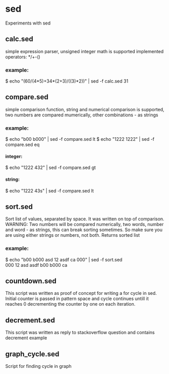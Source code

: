 # sed
Experiments with sed

## calc.sed
simple expression parser, unsigned integer math is supported
implemented operators: \*/+-()

### example:
$ echo "(60/(4\*5)+34\*(2+3)/((3)\*2))" | sed -f calc.sed
31


## compare.sed
simple comparison function, string and numerical comparison is supported,
two numbers are compared mumerically, other combinations - as strings

### example:
$ echo "b00 b000" | sed -f compare.sed
lt
$ echo "1222 1222" | sed -f compare.sed
eq
#### integer:
$ echo "1222 432" | sed -f compare.sed
gt
#### string:
$ echo "1222 43s" | sed -f compare.sed
lt


## sort.sed
Sort list of values, separated by space. It was written on top of comparison.
WARNING: Two numbers will be compared numerically, two words, number and 
word - as strings, this can break sorting sometimes. So make sure you are using 
either strings or numbers, not both.
Returns sorted list

### example:
$ echo "b00 b000 asd 12 asdf ca 000" | sed -f sort.sed                                                                                                                                    
000 12 asd asdf b00 b000 ca


## countdown.sed
This script was written as proof of concept for writing a for cycle in sed.
Initial counter is passed in pattern space and cycle continues untill it 
reaches 0 decrementing the counter by one on each iteration.


## decrement.sed
This script was written as reply to stackoverflow question and contains 
decrement example


## graph\_cycle.sed
Script for finding cycle in graph


